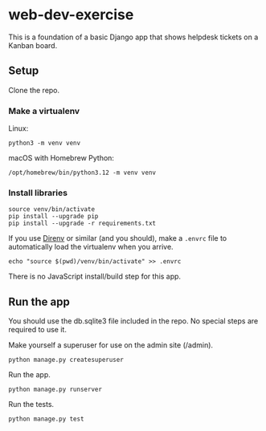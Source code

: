 # web-dev-exercise

This is a foundation of a basic Django app that shows helpdesk tickets on a Kanban board.

## Setup

Clone the repo.

### Make a virtualenv

Linux:

```
python3 -m venv venv
```

macOS with Homebrew Python:

```
/opt/homebrew/bin/python3.12 -m venv venv
```

### Install libraries

```
source venv/bin/activate
pip install --upgrade pip
pip install --upgrade -r requirements.txt
```

If you use [Direnv](https://direnv.net/) or similar (and you should), make a `.envrc` file to automatically load the virtualenv when you arrive.

```
echo "source $(pwd)/venv/bin/activate" >> .envrc
```

There is no JavaScript install/build step for this app.

## Run the app

You should use the db.sqlite3 file included in the repo. No special steps are required to use it.

Make yourself a superuser for use on the admin site (/admin).
```
python manage.py createsuperuser
```

Run the app.
```
python manage.py runserver
```

Run the tests.

```
python manage.py test
```

